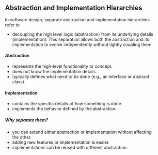 ## Abstraction and Implementation Hierarchies
In software design, separate abstraction and implementation hierarchies refer to 
- decoupling the high level logic (abstraction) from its underlying details (implementation).
This separation allows both the abstraction and its implementation to evolve independently without tightly coupling them.

#### Abstraction
- represents the high-level functionality or concept.
- does not know the implementation details.
- typically defines what need to be done (e.g., an interface or abstract class).

#### Implementation
- contains the specific details of how something is done.
- implements the behavior defined by the abstraction.

##### Why separate them?
- you can extend either abstraction or implementation without affecting the other.
- adding new features or implementation is easier.
- implementations can be reused with different abstraction.